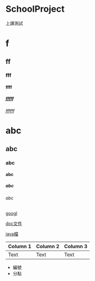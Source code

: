 # SchoolProject
上課測試
# f
## ff
### fff
#### ffff
##### fffff
###### ffffff

# abc
## abc
### abc
#### abc
##### abc
###### abc

[googl](http://www.google.com)

[doc文件](doc/index.html)


[java檔](SchoolProject/src/com/sa/Student.java)

| Column 1 | Column 2 | Column 3 |
| -------- | -------- | -------- |
| Text     | Text     | Text     |


- 編號 
- 分點
